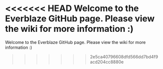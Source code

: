 <<<<<<< HEAD
Welcome to the Everblaze GitHub page. Please view the wiki for more information :)
=======
Welcome to the Everblaze GitHub page. Please view the wiki for more information :)
>>>>>>> 2e5ca40796608dfd566dd7bd4f9acd204cc8880e
